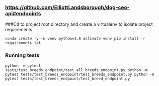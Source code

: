 ### https://github.com/ElliottLandsborough/dog-ceo-api#endpoints

###Cd to project root directory and create a virtualenv to isolate project requirements

`
conda create -y -n venv python=3.8
activate venv
pip install -r requirements.txt
`
### Running tests

`
python -m pytest tests/test_breeds_endpoint/test_all_breeds_endpoint.py
python -m pytest tests/test_breeds_endpoint/test_breeds_endpoint.py
python -m pytest tests/test_breeds_endpoint/test_breed_endpoint.py
`
